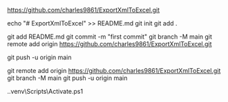 https://github.com/charles9861/ExportXmlToExcel.git



echo "# ExportXmlToExcel" >> README.md
git init
git add .

git add README.md
git commit -m "first commit"
git branch -M main
git remote add origin https://github.com/charles9861/ExportXmlToExcel.git

git push -u origin main


git remote add origin https://github.com/charles9861/ExportXmlToExcel.git
git branch -M main
git push -u origin main


.\.venv\Scripts\Activate.ps1
